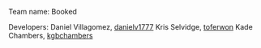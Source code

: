 Team name: Booked

Developers:
Daniel Villagomez, [danielv1777](https://github.com/danielv1777)
Kris Selvidge, [toferwon](https://github.com/toferwon)
Kade Chambers, [kgbchambers](https://github.com/kgbchambers)
